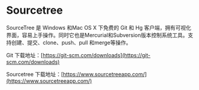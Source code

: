 # Sourcetree

SourceTree 是 Windows 和Mac OS X 下免费的 Git 和 Hg 客户端，拥有可视化界面，容易上手操作。同时它也是Mercurial和Subversion版本控制系统工具。支持创建、提交、clone、push、pull 和merge等操作。

Git 下载地址：[https://git-scm.com/downloads](https://git-scm.com/downloads)  

Sourcetree 下载地址：[https://www.sourcetreeapp.com/](https://www.sourcetreeapp.com/)